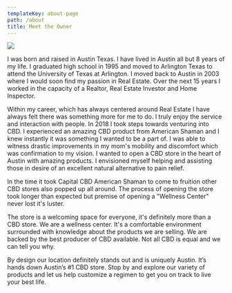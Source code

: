 ```yaml
---
templateKey: about-page
path: /about
title: Meet the Owner
---
```

![](/img/about-cbd-store-owner.jpg)

<p><p><p>

I was born and raised in Austin Texas.  I have lived in Austin all but 8 years of my life.  I graduated high school in 1995 and moved to Arlington Texas to attend the University of Texas at Arlington.  I moved back to Austin in 2003 where I would soon find my passion in Real Estate.  Over the next 15 years I worked in the capacity of a Realtor, Real Estate Investor and Home Inspector.

Within my career, which has always centered around Real Estate I have always felt there was something more for me to do.  I truly enjoy the service and interaction with people.  In 2018 I took steps towards venturing into CBD.  I experienced an amazing CBD product from American Shaman and I knew instantly it was something I wanted to be a part of.  I was able to witness drastic improvements in my mom's mobility and discomfort which was confirmation to my vision. I wanted to open a CBD store in the heart of Austin with amazing products.  I envisioned myself helping and assisting those in desire of an excellent natural alternative to pain relief.   

In the time it took Capital CBD American Shaman to come to fruition other CBD stores also popped up all around.  The process of opening the store took longer than expected but premise of opening a "Wellness Center" never lost it's luster.

The store is a welcoming space for everyone, it's definitely more than a CBD store. We are a wellness center. It's a comfortable environment surrounded with knowledge about the products we are selling. We are backed by the best producer of CBD available. Not all CBD is equal and we can tell you why.

By design our location definitely stands out and is uniquely Austin. It’s hands down Austin’s #1 CBD store.  Stop by and explore our variety of products and let us help customize a regimen to get you on track to live your best life.
